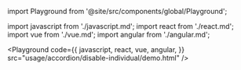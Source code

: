 import Playground from '@site/src/components/global/Playground';

import javascript from './javascript.md';
import react from './react.md';
import vue from './vue.md';
import angular from './angular.md';

<Playground
  code={{
  javascript,
    react,
    vue,
    angular,
  }}
  src="usage/accordion/disable-individual/demo.html"
/>

